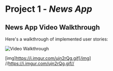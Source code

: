 # Project 1 - *News App*

## News App Video Walkthrough

Here's a walkthrough of implemented user stories:

<img src='https://i.imgur.com/ujn2rQg.gif' title='Video Walkthrough' width='' alt='Video Walkthrough' />

[img]https://i.imgur.com/ujn2rQg.gif[/img]
//https://i.imgur.com/ujn2rQg.gif//
